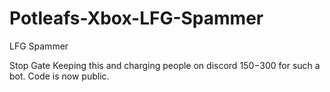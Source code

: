 # Potleafs-Xbox-LFG-Spammer
LFG Spammer

Stop Gate Keeping this and charging people on discord $150-$300 for such a bot. Code is now public.
